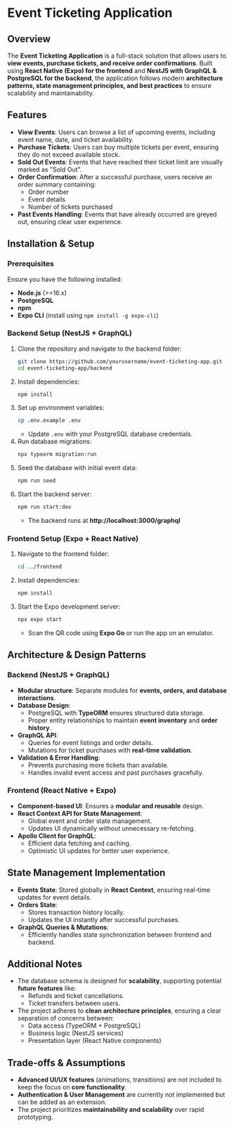 # Event Ticketing Application

## Overview

The **Event Ticketing Application** is a full-stack solution that allows users to **view events, purchase tickets, and receive order confirmations**. Built using **React Native (Expo) for the frontend** and **NestJS with GraphQL & PostgreSQL for the backend**, the application follows modern **architecture patterns, state management principles, and best practices** to ensure scalability and maintainability.

## Features

- **View Events**: Users can browse a list of upcoming events, including event name, date, and ticket availability.
- **Purchase Tickets**: Users can buy multiple tickets per event, ensuring they do not exceed available stock.
- **Sold Out Events**: Events that have reached their ticket limit are visually marked as "Sold Out".
- **Order Confirmation**: After a successful purchase, users receive an order summary containing:
  - Order number
  - Event details
  - Number of tickets purchased
- **Past Events Handling**: Events that have already occurred are greyed out, ensuring clear user experience.

## Installation & Setup

### Prerequisites

Ensure you have the following installed:
- **Node.js** (>=16.x)
- **PostgreSQL**
- **npm**
- **Expo CLI** (install using `npm install -g expo-cli`)

### Backend Setup (NestJS + GraphQL)

1. Clone the repository and navigate to the backend folder:
   ```sh
   git clone https://github.com/yourusername/event-ticketing-app.git
   cd event-ticketing-app/backend
   ```
2. Install dependencies:
   ```sh
   npm install
   ```
3. Set up environment variables:
   ```sh
   cp .env.example .env
   ```
   - Update `.env` with your PostgreSQL database credentials.
4. Run database migrations:
   ```sh
   npx typeorm migration:run
   ```
5. Seed the database with initial event data:
   ```sh
   npm run seed
   ```
6. Start the backend server:
   ```sh
   npm run start:dev
   ```
   - The backend runs at **http://localhost:3000/graphql**

### Frontend Setup (Expo + React Native)

1. Navigate to the frontend folder:
   ```sh
   cd ../frontend
   ```
2. Install dependencies:
   ```sh
   npm install
   ```
3. Start the Expo development server:
   ```sh
   npx expo start
   ```
   - Scan the QR code using **Expo Go** or run the app on an emulator.

## Architecture & Design Patterns

### Backend (NestJS + GraphQL)
- **Modular structure**: Separate modules for **events, orders, and database interactions**.
- **Database Design**:
  - PostgreSQL with **TypeORM** ensures structured data storage.
  - Proper entity relationships to maintain **event inventory** and **order history**.
- **GraphQL API**:
  - Queries for event listings and order details.
  - Mutations for ticket purchases with **real-time validation**.
- **Validation & Error Handling**:
  - Prevents purchasing more tickets than available.
  - Handles invalid event access and past purchases gracefully.

### Frontend (React Native + Expo)
- **Component-based UI**: Ensures a **modular and reusable** design.
- **React Context API for State Management**:
  - Global event and order state management.
  - Updates UI dynamically without unnecessary re-fetching.
- **Apollo Client for GraphQL**:
  - Efficient data fetching and caching.
  - Optimistic UI updates for better user experience.

## State Management Implementation

- **Events State**: Stored globally in **React Context**, ensuring real-time updates for event details.
- **Orders State**:
  - Stores transaction history locally.
  - Updates the UI instantly after successful purchases.
- **GraphQL Queries & Mutations**:
  - Efficiently handles state synchronization between frontend and backend.

## Additional Notes

- The database schema is designed for **scalability**, supporting potential **future features** like:
  - Refunds and ticket cancellations.
  - Ticket transfers between users.
- The project adheres to **clean architecture principles**, ensuring a clear separation of concerns between:
  - Data access (TypeORM + PostgreSQL)
  - Business logic (NestJS services)
  - Presentation layer (React Native components)

## Trade-offs & Assumptions

- **Advanced UI/UX features** (animations, transitions) are not included to keep the focus on **core functionality**.
- **Authentication & User Management** are currently not implemented but can be added as an extension.
- The project prioritizes **maintainability and scalability** over rapid prototyping.


